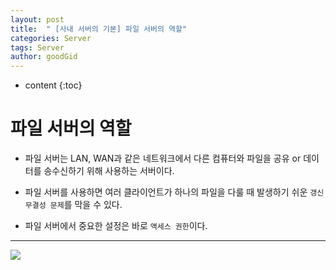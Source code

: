 ```yaml
---
layout: post
title:  " [사내 서버의 기본] 파일 서버의 역할"
categories: Server
tags: Server
author: goodGid
---
```

* content
{:toc}


# 파일 서버의 역할

* 파일 서버는 LAN, WAN과 같은 네트워크에서 다른 컴퓨터와 파일을 공유 or 데이터를 송수신하기 위해 사용하는 서버이다.

* 파일 서버를 사용하면 여러 클라이언트가 하나의 파일을 다룰 때 발생하기 쉬운 `갱신 무결성 문제`를 막을 수 있다.

* 파일 서버에서 중요한 설정은 바로 `액세스 권한`이다.

---



![](/assets/img/server/role_of_file_server_1.png)



